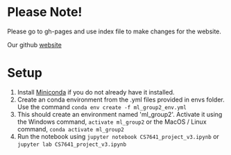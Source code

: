 # Please Note!
Please go to gh-pages and use index file to make changes for the website.

Our github [website](https://cs7641.github.io/Group2/)

# Setup

1. Install [Miniconda](https://conda.io/miniconda.html) if you do not already have it installed.
2. Create an conda environment from the .yml files provided in envs folder. Use the command `conda env create -f ml_group2_env.yml`
3. This should create an environment named 'ml_group2'. Activate it using the Windows command, `activate ml_group2` or the MacOS / Linux command, `conda activate ml_group2`
4. Run the notebook using `jupyter notebook CS7641_project_v3.ipynb` or `jupyter lab CS7641_project_v3.ipynb`
